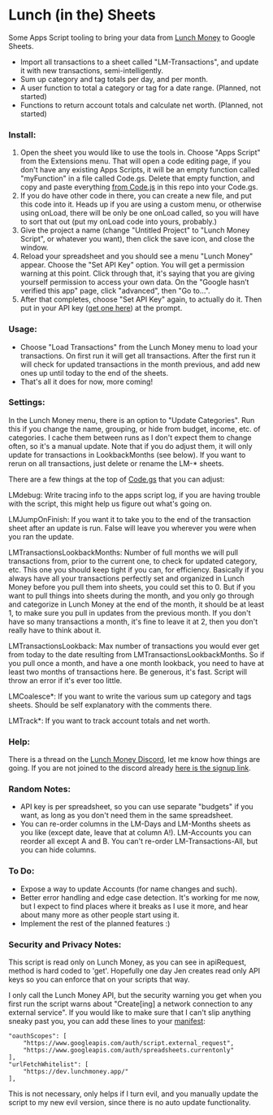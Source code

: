 # Lunch (in the) Sheets
Some Apps Script tooling to bring your data from [Lunch Money](https://lunchmoney.app/?refer=be4tew9v) to Google Sheets.
* Import all transactions to a sheet called "LM-Transactions", and update it with new transactions, semi-intelligently.
* Sum up category and tag totals per day, and per month.
* A user function to total a category or tag for a date range. (Planned, not started)
* Functions to return account totals and calculate net worth. (Planned, not started)

### Install:
1. Open the sheet you would like to use the tools in. Choose "Apps Script" from the Extensions menu. That will open a code editing page, if you don't have any existing Apps Scripts, it will be an empty function called "myFunction" in a file called Code.gs. Delete that empty function, and copy and paste everything [from Code.js](https://raw.githubusercontent.com/akda5id/lunch_sheets/main/Code.js) in this repo into your Code.gs.
1. If you do have other code in there, you can create a new file, and put this code into it. Heads up if you are using a custom menu, or otherwise using onLoad, there will be only be one onLoad called, so you will have to sort that out (put my onLoad code into yours, probably.)
1. Give the project a name (change "Untitled Project" to "Lunch Money Script", or whatever you want), then click the save icon, and close the window. 
1. Reload your spreadsheet and you should see a menu "Lunch Money" appear. Choose the "Set API Key" option. You will get a permission warning at this point. Click through that, it's saying that you are giving yourself permission to access your own data. On the "Google hasn’t verified this app" page, click "advanced", then "Go to…". 
1. After that completes, choose "Set API Key" again, to actually do it. Then put in your API key ([get one here](https://my.lunchmoney.app/developers)) at the prompt.

### Usage:
* Choose "Load Transactions" from the Lunch Money menu to load your transactions. On first run it will get all transactions. After the first run it will check for updated transactions in the month previous, and add new ones up until today to the end of the sheets.
* That's all it does for now, more coming!

### Settings:
In the Lunch Money menu, there is an option to "Update Categories". Run this if you change the name, grouping, or hide from budget, income, etc. of categories. I cache them between runs as I don't expect them to change often, so it's a manual update. Note that if you do adjust them, it will only update for transactions in LookbackMonths (see below). If you want to rerun on all transactions, just delete or rename the LM-\* sheets.

There are a few things at the top of [Code.gs](Code.js) that you can adjust:

LMdebug: Write tracing info to the apps script log, if you are having trouble with the script, this might help us figure out what's going on.

LMJumpOnFinish: If you want it to take you to the end of the transaction sheet after an update is run. False will leave you wherever you were when you ran the update.

LMTransactionsLookbackMonths: Number of full months we will pull transactions from, prior to the current one, to check for updated category, etc. This one you should keep tight if you can, for efficiency. Basically if you always have all your transactions perfectly set and organized in Lunch Money before you pull them into sheets, you could set this to 0. But if you want to pull things into sheets during the month, and you only go through and categorize in Lunch Money at the end of the month, it should be at least 1, to make sure you pull in updates from the previous month. If you don't have so many transactions a month, it's fine to leave it at 2, then you don't really have to think about it.

LMTransactionsLookback: Max number of transactions you would ever get from today to the date resulting from LMTransactionsLookbackMonths. So if you pull once a month, and have a one month lookback, you need to have at least two months of transactions here. Be generous, it's fast. Script will throw an error if it's ever too little.

LMCoalesce\*: If you want to write the various sum up category and tags sheets. Should be self explanatory with the comments there.

LMTrack\*: If you want to track account totals and net worth.

### Help:
There is a thread on the [Lunch Money Discord](https://discord.com/channels/842337014556262411/1176857773925998642), let me know how things are going. If you are not joined to the discord already [here is the signup link](https://discord.gg/vSz6jjZuj8).

### Random Notes:
* API key is per spreadsheet, so you can use separate "budgets" if you want, as long as you don't need them in the same spreadsheet.
* You can re-order columns in the LM-Days and LM-Months sheets as you like (except date, leave that at column A!). LM-Accounts you can reorder all except A and B. You can't re-order LM-Transactions-All, but you can hide columns.

### To Do:
* Expose a way to update Accounts (for name changes and such).
* Better error handling and edge case detection. It's working for me now, but I expect to find places where it breaks as I use it more, and hear about many more as other people start using it.
* Implement the rest of the planned features :)

### Security and Privacy Notes:
This script is read only on Lunch Money, as you can see in apiRequest, method is hard coded to 'get'. Hopefully one day Jen creates read only API keys so you can enforce that on your scripts that way.

I only call the Lunch Money API, but the security warning you get when you first run the script warns about "Create[ing] a network connection to any external service". If you would like to make sure that I can't slip anything sneaky past you, you can add these lines to your [manifest](https://developers.google.com/apps-script/concepts/manifests):

	"oauthScopes": [
  		"https://www.googleapis.com/auth/script.external_request",
  		"https://www.googleapis.com/auth/spreadsheets.currentonly"
	],
	"urlFetchWhitelist": [
  		"https://dev.lunchmoney.app/"
	],

This is not necessary, only helps if I turn evil, and you manually update the script to my new evil version, since there is no auto update functionality.